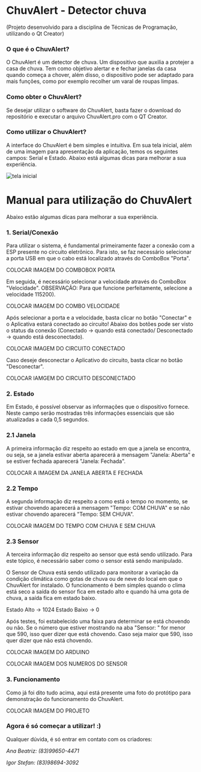# ChuvAlert - Detector chuva

(Projeto desenvolvido para a disciplina de Técnicas de Programação, utilizando o Qt Creator)

### O que é o ChuvAlert?

O ChuvAlert é um detector de chuva. Um dispositivo que auxilia a protejer a casa de chuva. Tem como objetivo alertar e e fechar janelas da casa quando começa a chover, além disso, o dispositivo pode ser adaptado para mais funções, como por exemplo recolher um varal de roupas limpas.

### Como obter o ChuvAlert?

Se desejar utilizar o software do ChuvAlert, basta fazer o download do repositório e executar o arquivo ChuvAlert.pro com o QT Creator. 

### Como utilizar o ChuvAlert?

A interface do ChuvAlert é bem simples e intuitiva. Em sua tela inicial, além de uma imagem para apresentação da aplicação, temos os seguintes campos: Serial e Estado. Abaixo está algumas dicas para melhorar a sua experiência.

![tela inicial](imagens/qt-conectado.png)

# Manual para utilização do ChuvAlert

Abaixo estão algumas dicas para melhorar a sua experiência.

### 1. Serial/Conexão

Para utilizar o sistema, é fundamental primeiramente fazer a conexão com a ESP presente no circuito eletrônico. Para isto, se faz necessário selecionar a porta USB em que o cabo está localizado através do ComboBox "Porta".

COLOCAR IMAGEM DO COMBOBOX PORTA

Em seguida, é necessário selecionar a velocidade através do ComboBox "Velocidade".
OBSERVAÇÃO: Para que funcione perfeitamente, selecione a velocidade 115200).

COLOCAR IMAGEM DO COMBO VELOCIDADE

Após selecionar a porta e a velocidade, basta clicar no botão "Conectar" e o Aplicativa estará conectado ao circuito! 
Abaixo dos botões pode ser visto o status da conexão (Conectado -> quando está conectado/ Desconectado -> quando está desconectado).

COLOCAR IMAGEM DO CIRCUITO CONECTADO

Caso deseje desconectar o Aplicativo do circuito, basta clicar no botão "Desconectar".

COLOCAR IAMGEM DO CIRCUITO DESCONECTADO

### 2. Estado

Em Estado, é possível observar as informações que o dispositivo fornece. Neste campo serão mostradas três informações essenciais que são atualizadas a cada 0,5 segundos.

### 2.1 Janela

A primeira informação diz respeito ao estado em que a janela se encontra, ou seja, se a janela estivar aberta aparecerá a mensagem "Janela: Aberta" e se estiver fechada aparecerá "Janela: Fechada". 

COLOCAR A IMAGEM DA JANELA ABERTA E FECHADA

### 2.2 Tempo

A segunda informação diz respeito a como está o tempo no momento, se estivar chovendo aparecerá a mensagem "Tempo: COM CHUVA" e se não estivar chovendo aparecerá "Tempo: SEM CHUVA".

COLOCAR IMAGEM DO TEMPO COM CHUVA E SEM CHUVA

### 2.3 Sensor 

A terceira informação diz respeito ao sensor que está sendo utilizado. Para este tópico, é necessário saber como o sensor está sendo manipulado.

O Sensor de Chuva está sendo utilizado para monitorar a variação da condição climática como gotas de chuva ou de neve do local em que o ChuvAlert for instalado. O funcionamento é bem simples quando o clima está seco a saída do sensor fica em estado alto e quando há uma gota de chuva, a saída fica em estado baixo.

Estado Alto -> 1024
Estado Baixo -> 0

Após testes, foi estabelecido uma faixa para determinar se está chovendo ou não. Se o número que estiver mostrando na aba "Sensor: " for menor que 590, isso quer dizer que está chovendo. Caso seja maior que 590, isso quer dizer que não está chovendo.

COLOCAR IMAGEM  DO ARDUINO

COLOCAR IMAGEM DOS NUMEROS DO SENSOR

### 3. Funcionamento

Como já foi dito tudo acima, aqui está presente uma foto do protótipo para demonstração do funcionamento do ChuvAlert.

COLOCAR IMAGEM DO PROJETO

### Agora é só começar a utilizar! :)

Qualquer dúvida, é só entrar em contato com os criadores:


*Ana Beatriz: (83)99650-4471*

*Igor Stefan: (83)98694-3092*


